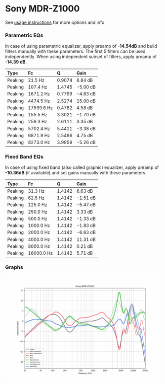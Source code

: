 # Sony MDR-Z1000
See [usage instructions](https://github.com/jaakkopasanen/AutoEq#usage) for more options and info.

### Parametric EQs
In case of using parametric equalizer, apply preamp of **-14.54dB** and build filters manually
with these parameters. The first 5 filters can be used independently.
When using independent subset of filters, apply preamp of **-14.39 dB**.

| Type    | Fc         |      Q | Gain     |
|:--------|:-----------|:-------|:---------|
| Peaking | 21.5 Hz    | 0.9074 | 6.84 dB  |
| Peaking | 107.4 Hz   | 1.4745 | -5.00 dB |
| Peaking | 1671.2 Hz  | 0.7799 | -4.63 dB |
| Peaking | 4474.5 Hz  | 2.5274 | 15.00 dB |
| Peaking | 17599.6 Hz | 0.4782 | 4.58 dB  |
| Peaking | 155.5 Hz   | 3.3021 | -1.70 dB |
| Peaking | 259.3 Hz   | 2.6111 | 3.35 dB  |
| Peaking | 5702.4 Hz  | 5.4411 | -3.38 dB |
| Peaking | 6871.9 Hz  | 2.5496 | 4.75 dB  |
| Peaking | 8273.0 Hz  | 3.9959 | -5.26 dB |

### Fixed Band EQs
In case of using fixed band (also called graphic) equalizer, apply preamp of **-10.36dB**
(if available) and set gains manually with these parameters.

| Type    | Fc         |      Q | Gain     |
|:--------|:-----------|:-------|:---------|
| Peaking | 31.3 Hz    | 1.4142 | 6.63 dB  |
| Peaking | 62.5 Hz    | 1.4142 | -1.51 dB |
| Peaking | 125.0 Hz   | 1.4142 | -5.47 dB |
| Peaking | 250.0 Hz   | 1.4142 | 3.33 dB  |
| Peaking | 500.0 Hz   | 1.4142 | -1.33 dB |
| Peaking | 1000.0 Hz  | 1.4142 | -1.83 dB |
| Peaking | 2000.0 Hz  | 1.4142 | -6.63 dB |
| Peaking | 4000.0 Hz  | 1.4142 | 11.31 dB |
| Peaking | 8000.0 Hz  | 1.4142 | 0.21 dB  |
| Peaking | 16000.0 Hz | 1.4142 | 5.71 dB  |

### Graphs
![](./Sony%20MDR-Z1000.png)